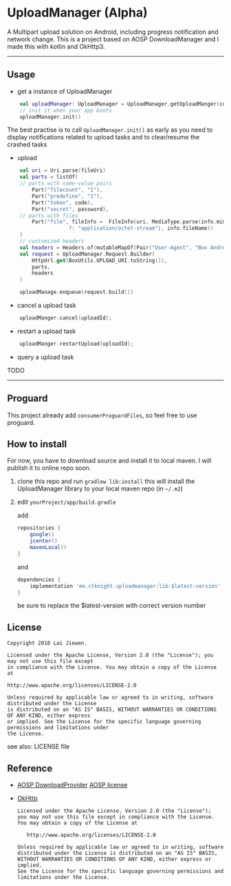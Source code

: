 # UploadManager (Alpha)
A Multipart upload solution on Android, including progress notification and network change.
This is a project based on AOSP DownloadManager and I made this with kotlin and OkHttp3.

------

## Usage

* get a instance of UploadManager
```kotlin
    val uploadManager: UploadManager = UploadManager.getUploadManger(context);
    // init it when your app boots
    uploadManager.init()
```
The best practise is to call `UploadManager.init()` as early as you need to display
notifications related to upload tasks and to clear/resume the crashed tasks

* upload
```kotlin
    val uri = Uri.parse(fileUri)
    val parts = listOf(
    // parts with name-value pairs
        Part("filecount", "1"),
        Part("predefine", "1"),
        Part("token", code),
        Part("secret", password),
    // parts with files
        Part("file", fileInfo =  FileInfo(uri, MediaType.parse(info.mimeType
                    ?: "application/octet-stream"), info.fileName))
    )
    // customized headers
    val headers = Headers.of(mutableMapOf(Pair("User-Agent", "Box Android")))
    val request = UploadManager.Request.Builder(
        HttpUrl.get(BoxUtils.UPLOAD_URI.toString()),
        parts,
        headers
    )

    uploadManage.enqueue(request.build())
```

* cancel a upload task
```kotlin
    uploadManger.cancel(uploadId);
```

* restart a upload task
```kotlin
    uploadManger.restartUpload(uploadId);
```

* query a upload task

TODO

------

## Proguard

This project already add `consumerProguardFiles`, so feel free to use proguard.

## How to install

For now, you have to download source and install it to local maven. I will publish it to online repo soon.

1. clone this repo and run `gradlew lib:install`
    this will install the UploadManager library to your local maven repo (in `~/.m2`)

2. edit `yourProject/app/build.gradle`

    add
    ```groovy
    repositories {
        google()
        jcenter()
        mavenLocal()
    }
    ```

    and

    ```groovy
    dependencies {
        implementation 'me.ctknight.uploadmanager:lib:$latest-version'
    }
    ```

    be sure to replace the $latest-version with correct version number

## License

```
Copyright 2018 Lai Jiewen.

Licensed under the Apache License, Version 2.0 (the "License"); you may not use this file except
in compliance with the License. You may obtain a copy of the License at

http://www.apache.org/licenses/LICENSE-2.0

Unless required by applicable law or agreed to in writing, software distributed under the License
is distributed on an "AS IS" BASIS, WITHOUT WARRANTIES OR CONDITIONS OF ANY KIND, either express
or implied. See the License for the specific language governing permissions and limitations under
the License.
```

see also: LICENSE file

## Reference

- [AOSP DownloadProvider](https://android.googlesource.com/platform/packages/providers/DownloadProvider/)
    [AOSP license](https://source.android.com/setup/licenses)

- [OkHttp](https://github.com/square/okhttp)
    ```
    Licensed under the Apache License, Version 2.0 (the "License");
    you may not use this file except in compliance with the License.
    You may obtain a copy of the License at

       http://www.apache.org/licenses/LICENSE-2.0

    Unless required by applicable law or agreed to in writing, software
    distributed under the License is distributed on an "AS IS" BASIS,
    WITHOUT WARRANTIES OR CONDITIONS OF ANY KIND, either express or implied.
    See the License for the specific language governing permissions and
    limitations under the License.
    ```
